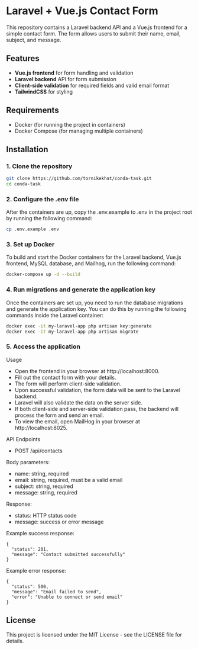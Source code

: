 # Laravel + Vue.js Contact Form

This repository contains a Laravel backend API and a Vue.js frontend for a simple contact form. The form allows users to submit their name, email, subject, and message.

## Features

- **Vue.js frontend** for form handling and validation
- **Laravel backend** API for form submission
- **Client-side validation** for required fields and valid email format
- **TailwindCSS** for styling

## Requirements

- Docker (for running the project in containers)
- Docker Compose (for managing multiple containers)

## Installation

### 1. Clone the repository

```bash
git clone https://github.com/tornikekhat/conda-task.git
cd conda-task
```

### 2. Configure the .env file

After the containers are up, copy the .env.example to .env in the project root by running the following command:

```bash
cp .env.example .env
```

### 3. Set up Docker

To build and start the Docker containers for the Laravel backend, Vue.js frontend, MySQL database, and Mailhog, run the following command:

```bash
docker-compose up -d --build
```

### 4. Run migrations and generate the application key

Once the containers are set up, you need to run the database migrations and generate the application key. You can do this by running the following commands inside the Laravel container:

```bash
docker exec -it my-laravel-app php artisan key:generate
docker exec -it my-laravel-app php artisan migrate
```

### 5. Access the application
Usage
- Open the frontend in your browser at http://localhost:8000.
- Fill out the contact form with your details.
- The form will perform client-side validation.
- Upon successful validation, the form data will be sent to the Laravel backend.
- Laravel will also validate the data on the server side.
- If both client-side and server-side validation pass, the backend will process the form and send an email.
- To view the email, open MailHog in your browser at http://localhost:8025.

API Endpoints
- POST /api/contacts

Body parameters:
- name: string, required
- email: string, required, must be a valid email
- subject: string, required
- message: string, required

Response:
- status: HTTP status code
- message: success or error message

Example success response:

```
{
  "status": 201,
  "message": "Contact submitted successfully"
}
```

Example error response:

```
{
  "status": 500,
  "message": "Email failed to send",
  "error": "Unable to connect or send email"
}
```

## License

This project is licensed under the MIT License - see the LICENSE file for details.
